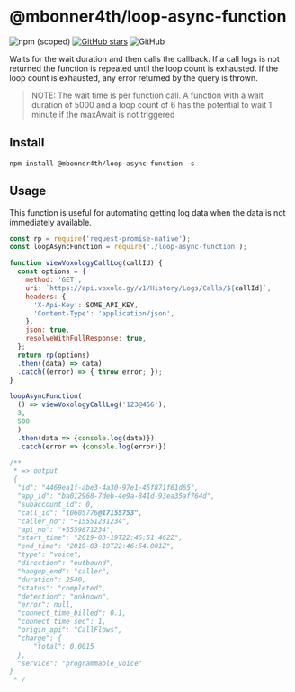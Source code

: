 # @mbonner4th/loop-async-function
![npm (scoped)](https://img.shields.io/npm/v/@mbonner4th/loop-async-function)
[![GitHub stars](https://img.shields.io/github/stars/mbonner4th/loop-async-function)](https://github.com/mbonner4th/loop-async-function/stargazers)
![GitHub](https://img.shields.io/github/license/mbonner4th/loop-async-function)

Waits for the wait duration and then calls the callback. If a call logs is not returned the function is repeated until the loop count is exhausted. If the loop count is exhausted, any error returned by the query is thrown.

> NOTE: The wait time is per function call. A function with a wait duration of 5000 and a loop count of 6 has the potential to wait 1 minute if the maxAwait is not triggered

## Install

```
npm install @mbonner4th/loop-async-function -s
```

## Usage

This function is useful for automating getting log data when the data is not immediately available.

```js
const rp = require('request-promise-native');
const loopAsyncFunction = require('./loop-async-function');

function viewVoxologyCallLog(callId) {
  const options = {
    method: 'GET',
    uri: `https://api.voxolo.gy/v1/History/Logs/Calls/${callId}`,
    headers: {
      'X-Api-Key': SOME_API_KEY,
      'Content-Type': 'application/json',
    },
    json: true,
    resolveWithFullResponse: true,
  };
  return rp(options)
  .then((data) => data)
  .catch((error) => { throw error; });
}

loopAsyncFunction(
  () => viewVoxologyCallLog('123@456'),
  3,
  500
  )
  .then(data => {console.log(data)})
  .catch(error => {console.log(error)})

/**
 * => output
 {
  "id": "4469ea1f-abe3-4a30-97e1-45f871f61d65",
  "app_id": "ba012968-7deb-4e9a-841d-93ea35af764d",
  "subaccount_id": 0,
  "call_id": "10605776@17155753",
  "caller_no": "+15551231234",
  "api_no": "+5559871234",
  "start_time": "2019-03-19T22:46:51.462Z",
  "end_time": "2019-03-19T22:46:54.001Z",
  "type": "voice",
  "direction": "outbound",
  "hangup_end": "caller",
  "duration": 2540,
  "status": "completed",
  "detection": "unknown",
  "error": null,
  "connect_time_billed": 0.1,
  "connect_time_sec": 1,
  "origin_api": "CallFlows",
  "charge": {
      "total": 0.0015
  },
  "service": "programmable_voice"
}
 * /
```
